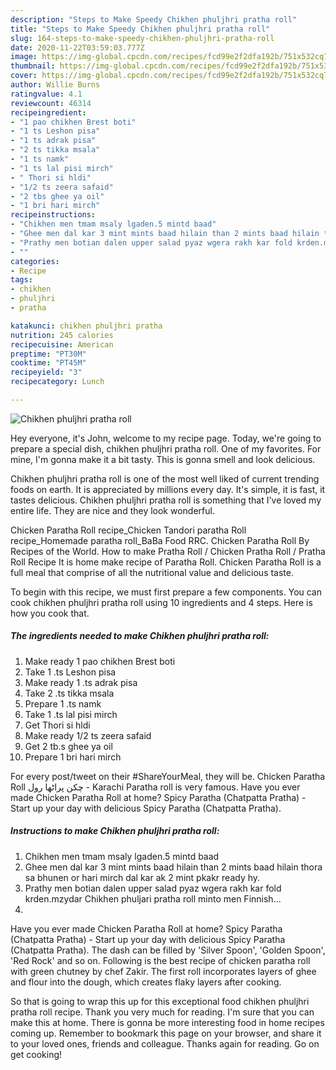 ```yaml
---
description: "Steps to Make Speedy Chikhen phuljhri pratha roll"
title: "Steps to Make Speedy Chikhen phuljhri pratha roll"
slug: 164-steps-to-make-speedy-chikhen-phuljhri-pratha-roll
date: 2020-11-22T03:59:03.777Z
image: https://img-global.cpcdn.com/recipes/fcd99e2f2dfa192b/751x532cq70/chikhen-phuljhri-pratha-roll-recipe-main-photo.jpg
thumbnail: https://img-global.cpcdn.com/recipes/fcd99e2f2dfa192b/751x532cq70/chikhen-phuljhri-pratha-roll-recipe-main-photo.jpg
cover: https://img-global.cpcdn.com/recipes/fcd99e2f2dfa192b/751x532cq70/chikhen-phuljhri-pratha-roll-recipe-main-photo.jpg
author: Willie Burns
ratingvalue: 4.1
reviewcount: 46314
recipeingredient:
- "1 pao chikhen Brest boti"
- "1 ts Leshon pisa"
- "1 ts adrak pisa"
- "2 ts tikka msala"
- "1 ts namk"
- "1 ts lal pisi mirch"
- " Thori si hldi"
- "1/2 ts zeera safaid"
- "2 tbs ghee ya oil"
- "1 bri hari mirch"
recipeinstructions:
- "Chikhen men tmam msaly lgaden.5 mintd baad"
- "Ghee men dal kar 3 mint mints baad hilain than 2 mints baad hilain thora sa bhunen or hari mirch dal kar ak 2 mint pkakr ready hy."
- "Prathy men botian dalen upper salad pyaz wgera rakh kar fold krden.mzydar Chikhen phuljari pratha roll minto men Finnish..."
- ""
categories:
- Recipe
tags:
- chikhen
- phuljhri
- pratha

katakunci: chikhen phuljhri pratha 
nutrition: 245 calories
recipecuisine: American
preptime: "PT30M"
cooktime: "PT45M"
recipeyield: "3"
recipecategory: Lunch

---
```



![Chikhen phuljhri pratha roll](https://img-global.cpcdn.com/recipes/fcd99e2f2dfa192b/751x532cq70/chikhen-phuljhri-pratha-roll-recipe-main-photo.jpg)

Hey everyone, it's John, welcome to my recipe page. Today, we're going to prepare a special dish, chikhen phuljhri pratha roll. One of my favorites. For mine, I'm gonna make it a bit tasty. This is gonna smell and look delicious.

Chikhen phuljhri pratha roll is one of the most well liked of current trending foods on earth. It is appreciated by millions every day. It's simple, it is fast, it tastes delicious. Chikhen phuljhri pratha roll is something that I've loved my entire life. They are nice and they look wonderful.

Chicken Paratha Roll recipe_Chicken Tandori paratha Roll recipe_Homemade paratha roll_BaBa Food RRC. Chicken Paratha Roll By Recipes of the World. How to make Pratha Roll / Chicken Pratha Roll / Pratha Roll Recipe It is home make recipe of Paratha Roll. Chicken Paratha Roll is a full meal that comprise of all the nutritional value and delicious taste.


To begin with this recipe, we must first prepare a few components. You can cook chikhen phuljhri pratha roll using 10 ingredients and 4 steps. Here is how you cook that.

<!--inarticleads1-->

##### The ingredients needed to make Chikhen phuljhri pratha roll:

1. Make ready 1 pao chikhen Brest boti
1. Take 1 .ts Leshon pisa
1. Make ready 1 .ts adrak pisa
1. Take 2 .ts tikka msala
1. Prepare 1 .ts namk
1. Take 1 .ts lal pisi mirch
1. Get  Thori si hldi
1. Make ready 1/2 ts zeera safaid
1. Get 2 tb.s ghee ya oil
1. Prepare 1 bri hari mirch


For every post/tweet on their #ShareYourMeal, they will be. Chicken Paratha Roll چکن پراٹھا رول - Karachi Paratha roll is very famous. Have you ever made Chicken Paratha Roll at home? Spicy Paratha (Chatpatta Pratha) - Start up your day with delicious Spicy Paratha (Chatpatta Pratha). 

<!--inarticleads2-->

##### Instructions to make Chikhen phuljhri pratha roll:

1. Chikhen men tmam msaly lgaden.5 mintd baad
1. Ghee men dal kar 3 mint mints baad hilain than 2 mints baad hilain thora sa bhunen or hari mirch dal kar ak 2 mint pkakr ready hy.
1. Prathy men botian dalen upper salad pyaz wgera rakh kar fold krden.mzydar Chikhen phuljari pratha roll minto men Finnish...
1. 


Have you ever made Chicken Paratha Roll at home? Spicy Paratha (Chatpatta Pratha) - Start up your day with delicious Spicy Paratha (Chatpatta Pratha). The dash can be filled by &#39;Silver Spoon&#39;, &#39;Golden Spoon&#39;, &#39;Red Rock&#39; and so on. Following is the best recipe of chicken paratha roll with green chutney by chef Zakir. The first roll incorporates layers of ghee and flour into the dough, which creates flaky layers after cooking. 

So that is going to wrap this up for this exceptional food chikhen phuljhri pratha roll recipe. Thank you very much for reading. I'm sure that you can make this at home. There is gonna be more interesting food in home recipes coming up. Remember to bookmark this page on your browser, and share it to your loved ones, friends and colleague. Thanks again for reading. Go on get cooking!
